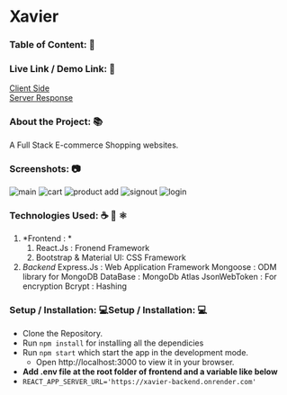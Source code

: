 # Xavier

### Table of Content: 📑


### Live Link / Demo Link: 🔗
[Client Side](https://xavier-frontend.onrender.com/ "Client Side")
<br/>
[Server Response](https://xavier-backend.onrender.com "Server Response")

### About the Project: 📚
A Full Stack E-commerce Shopping websites.

### Screenshots: 📷
![main](https://github.com/Nitiksharma2001/Xavier-Frontend/assets/82705199/5975ba60-d52d-4365-9c2e-0783828e7113)
![cart](https://github.com/Nitiksharma2001/Xavier-Frontend/assets/82705199/75292ec6-c849-4a94-a031-db05c61437c7)
![product add](https://github.com/Nitiksharma2001/Xavier-Frontend/assets/82705199/f3ac88e7-c8a7-4dcd-856a-38991eeaba5e)
![signout](https://github.com/Nitiksharma2001/Xavier-Frontend/assets/82705199/5af80bd9-884c-4703-b619-2ac6f97c4932)
![login](https://github.com/Nitiksharma2001/Xavier-Frontend/assets/82705199/34e19fb3-2e39-4abe-8e6d-e102b32b6f29)

### Technologies Used: ☕️ 🐍 ⚛️
1. *Frontend : *
	1. React.Js : Fronend Framework
	2. Bootstrap & Material UI: CSS Framework 
2.  *Backend*
	Express.Js : Web Application Framework
	Mongoose : ODM library for MongoDB
	DataBase : MongoDb Atlas
	JsonWebToken : For encryption
	Bcrypt : Hashing

### Setup / Installation: 💻Setup / Installation: 💻
- Clone the Repository.
- Run `npm install` for installing all the dependicies
- Run `npm start` which start the app in the development mode.
	- Open http://localhost:3000 to view it in your browser.
- **Add .env file at the root folder of frontend and a variable like below**
- `REACT_APP_SERVER_URL='https://xavier-backend.onrender.com'`

